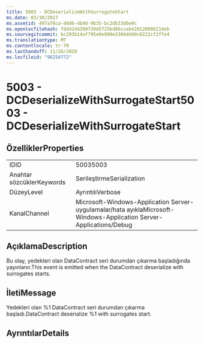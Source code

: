 ```yaml
---
title: 5003 - DCDeserializeWithSurrogateStart
ms.date: 03/30/2017
ms.assetid: 497a78ca-d4d6-4b9d-9b35-bc2db33d6e9c
ms.openlocfilehash: fdd41d4260720d5725bd8bcceb42812000821deb
ms.sourcegitcommit: bc293b14af795e0e999e3304dd40c0222cf2ffe4
ms.translationtype: MT
ms.contentlocale: tr-TR
ms.lasthandoff: 11/26/2020
ms.locfileid: "96254772"
---
```

# <a name="5003---dcdeserializewithsurrogatestart"></a><span data-ttu-id="451c3-102">5003 - DCDeserializeWithSurrogateStart</span><span class="sxs-lookup"><span data-stu-id="451c3-102">5003 - DCDeserializeWithSurrogateStart</span></span>

## <a name="properties"></a><span data-ttu-id="451c3-103">Özellikler</span><span class="sxs-lookup"><span data-stu-id="451c3-103">Properties</span></span>  
  
|||  
|-|-|  
|<span data-ttu-id="451c3-104">ID</span><span class="sxs-lookup"><span data-stu-id="451c3-104">ID</span></span>|<span data-ttu-id="451c3-105">5003</span><span class="sxs-lookup"><span data-stu-id="451c3-105">5003</span></span>|  
|<span data-ttu-id="451c3-106">Anahtar sözcükler</span><span class="sxs-lookup"><span data-stu-id="451c3-106">Keywords</span></span>|<span data-ttu-id="451c3-107">Serileştirme</span><span class="sxs-lookup"><span data-stu-id="451c3-107">Serialization</span></span>|  
|<span data-ttu-id="451c3-108">Düzey</span><span class="sxs-lookup"><span data-stu-id="451c3-108">Level</span></span>|<span data-ttu-id="451c3-109">Ayrıntılı</span><span class="sxs-lookup"><span data-stu-id="451c3-109">Verbose</span></span>|  
|<span data-ttu-id="451c3-110">Kanal</span><span class="sxs-lookup"><span data-stu-id="451c3-110">Channel</span></span>|<span data-ttu-id="451c3-111">Microsoft-Windows-Application Server-uygulamalar/hata ayıkla</span><span class="sxs-lookup"><span data-stu-id="451c3-111">Microsoft-Windows-Application Server-Applications/Debug</span></span>|  
  
## <a name="description"></a><span data-ttu-id="451c3-112">Açıklama</span><span class="sxs-lookup"><span data-stu-id="451c3-112">Description</span></span>  

 <span data-ttu-id="451c3-113">Bu olay, yedekleri olan DataContract seri durumdan çıkarma başladığında yayınlanır.</span><span class="sxs-lookup"><span data-stu-id="451c3-113">This event is emitted when the DataContract deserialize with surrogates starts.</span></span>  
  
## <a name="message"></a><span data-ttu-id="451c3-114">İleti</span><span class="sxs-lookup"><span data-stu-id="451c3-114">Message</span></span>  

 <span data-ttu-id="451c3-115">Yedekleri olan %1 DataContract seri durumdan çıkarma başladı.</span><span class="sxs-lookup"><span data-stu-id="451c3-115">DataContract deserialize %1 with surrogates start.</span></span>  
  
## <a name="details"></a><span data-ttu-id="451c3-116">Ayrıntılar</span><span class="sxs-lookup"><span data-stu-id="451c3-116">Details</span></span>
